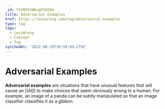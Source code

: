 ```yaml
---
_id: YSSNFEnW6ugFhEE6m
title: Adversarial Examples
href: https://lesswrong.com/tag/adversarial-examples
type: tag
tags:
  - LessWrong
  - Concept
  - Tag
synchedAt: '2022-08-29T10:59:49.279Z'
---
```

# Adversarial Examples

**Adversarial examples** are situations that have unusual features that will cause an [[AI]] to make choices that seem obviously wrong to a human. For example, an image of a panda can be subtly manipulated so that an image classifier classifies it as a gibbon.